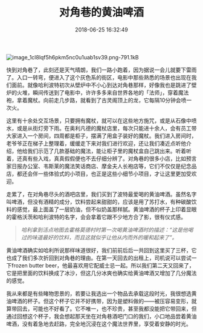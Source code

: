 ﻿---
title: 对角巷的黄油啤酒
date: 2018-06-25 16:32:49
tags: 
- 美国
- 奥兰多
- 环球影城
categories: 
- 旅行

---
![image_1cl8lqf5h6pkm5nc0u1uab1sv39.png-791.1kB][1]

快到对角巷了，此刻还是天气晴朗，我们一路小跑着，因为据说一会儿就要下雷雨了。入口一转弯，便进入了这个灰色系的街区，电影中那些熟悉的场景也出现在我们面前。就像哈利波特初次从壁炉中不小心到达对角巷那样，好像我也是跳进了壁炉的火堆，瞬间传送到了电影中，许许多多来自世界各地的「法师」，穿着魔法袍，拿着魔杖。向前走几步路，就看到了古灵阁顶上的龙，它每隔10分钟会喷一次火。 

这里有十余处交互场景，只要拥有魔杖，就可以在这些地方施咒，或是从石像中喷水，或是从街灯旁下雨。在奥利凡德的魔杖店里，每次只能进十余人，会有员工带大家进入一个房间，四周都是柜子，摆满了用盒子装好的魔杖。我们进入房间时，老爷爷正在梯子上整理着，缓缓走下来对我们进行欢迎，还让我们凑近点听他介绍，他给我们示范了几款基础的魔法，能让柜子里的魔杖盒自己跳出来。听着听着，还真有些入戏，真真假假便也不去仔细分辨了。对角巷的很多小店，比如预言家日报办公室、韦斯莱的魔法笑话商店、摩金夫人长袍店等，它们不仅仅是纪念品店，都还会伴一些体验式的小项目，也正是这些小细节小项目，才让这里更加受欢迎。

走累了，在对角巷尽头的酒吧店里，我们买到了波特最爱喝的黄油啤酒。虽然名字叫啤酒，但没有酒精的成分，饮料尝起来甜甜的，应该是用了苏打水，有种碳酸饮料的感觉，最上面盖了一层奶油，但不似奶盖那样腻。黄油啤酒的杯子上印着显眼的霍格沃茨和哈利波特的名字，会会拿着它跟不少地方合了影，很有仪式感。 

> *哈利拿到活点地图去霍格莫德村时第一次喝黄油啤酒时的描述：“这是他喝过的味道最好的饮料，而且这就似乎让他从内而外的暖和起来了”。*

黄油啤酒确实如哈利所说那样味道很好，我们前前后后一共回到这里买了三杯，它也成了我们多次折回到对角巷的理由。在第一天回去的出租上，司机说可以尝试一下frozen butter beer，他最喜欢用它配威士忌一起。所以我们第二天又回来了，它是把里面的饮料换成了冰沙，但这几分冰爽也确实给黄油啤酒又增加了几分魔法的感觉。 

我从来都是有些睹物思景的，若要让我选出一个物品去承载这段时光，我很想选黄油啤酒的杯子。但这个杯子它并不好携带，因为是塑料做的——被压容易变形，就算带回去，可能也不好看了。它不唯一，也不珍贵，甚至我都没能把它带回来，但通过回想这个杯子，我会想起那天坐在对角巷酒吧门口的我们，小口地品尝着黄油啤酒，没有着急地去赶路，完全地沉浸在这个魔法世界里，享受着安静的时光。


  [1]: http://static.zybuluo.com/jiangshuo1016/gqfikrzom6b3jezfz509x6ji/image_1cl8lqf5h6pkm5nc0u1uab1sv39.png